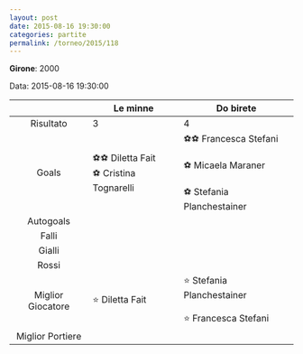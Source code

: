 ```yaml
---
layout: post
date: 2015-08-16 19:30:00
categories: partite
permalink: /torneo/2015/118
---
```

**Girone**: 2000

Data: 2015-08-16 19:30:00

| | Le minne | Do birete |
|:-----:|-----|-----|
Risultato|3|4
Goals|⚽⚽ Diletta Fait<br/>⚽ Cristina Tognarelli|⚽⚽ Francesca Stefani<br/><br/>⚽ Micaela Maraner<br/><br/>⚽ Stefania Planchestainer<br/>
Autogoals||
Falli||
Gialli||
Rossi||
Miglior Giocatore|⭐ Diletta Fait<br/>|⭐ Stefania Planchestainer<br/><br/>⭐ Francesca Stefani<br/>
Miglior Portiere||